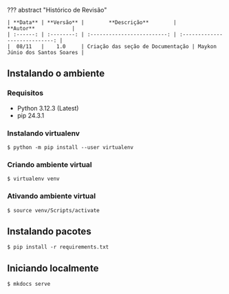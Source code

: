 ??? abstract "Histórico de Revisão"

    | **Data** | **Versão** |        **Descrição**        |           **Autor**            |
    | :------: | :--------: | :-------------------------: | :----------------------------: |
    |  08/11   |    1.0     | Criação das seção de Documentação | Maykon Júnio dos Santos Soares |

## Instalando o ambiente

### Requisitos

- Python 3.12.3 (Latest)
- pip 24.3.1

### Instalando virtualenv

<!--termynal: {title: bash, prompt_literal_start: [$]}-->

```
$ python -m pip install --user virtualenv
```

### Criando ambiente virtual

<!--termynal: {title: bash, prompt_literal_start: [$]}-->

```
$ virtualenv venv
```

### Ativando ambiente virtual

<!--termynal: {title: bash, prompt_literal_start: [$]}-->

```
$ source venv/Scripts/activate
```

## Instalando pacotes

<!--termynal: {title: bash, prompt_literal_start: [$]}-->

```
$ pip install -r requirements.txt
```

## Iniciando localmente

<!--termynal: {title: bash, prompt_literal_start: [$]}-->

```
$ mkdocs serve
```
